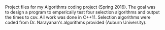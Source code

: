 Project files for my Algorithms coding project (Spring 2016). The goal
was to design a program to emperically test four selection algorithms
and output the times to csv. All work was done in C++11. Selection algorithms
were coded from Dr. Narayanan's algorithms provided (Auburn University).
